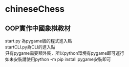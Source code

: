 # chineseChess
## OOP實作中國象棋教材
start.py 為pygame版的程式進入點<br/>
startCLI.py為CLI的進入點<br/>
只有pygame需要額外裝，所以python環境有pygame即可運行<br/>
如未安裝請使用python -m pip install pygame安裝即可

